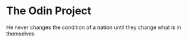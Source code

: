 # The Odin Project
He never changes the condition of a nation until they change what is in themselves
